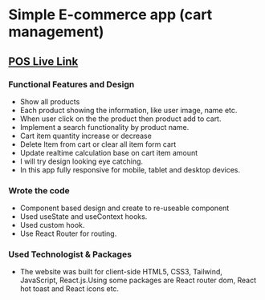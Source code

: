 # Simple E-commerce app (cart management)

## [POS Live Link](https://martvill-10d13.web.app/)

### Functional Features and Design

- Show all products
- Each product showing the information, like user image, name etc.
- When user click on the the product then product add to cart.
- Implement a search functionality by product name.
- Cart item quantity increase or decrease
- Delete Item from cart or clear all item form cart
- Update realtime calculation base on cart item amount
- I will try design looking eye catching.
- In this app fully responsive for mobile, tablet and desktop devices.

### Wrote the code

- Component based design and create to re-useable component
- Used useState and useContext hooks.
- Used custom hook.
- Use React Router for routing.

### Used Technologist & Packages

- The website was built for client-side HTML5, CSS3, Tailwind, JavaScript, React.js.Using some packages are React router dom, React hot toast and React icons etc.
